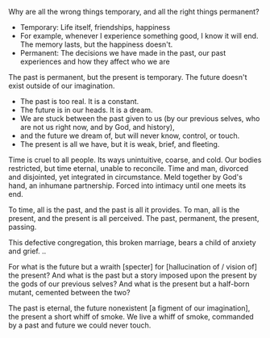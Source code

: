 Why are all the wrong things temporary, and all the right things permanent?
* Temporary: Life itself, friendships, happiness
 * For example, whenever I experience something good, I know it will end. The memory lasts, but the happiness doesn't.
* Permanent: The decisions we have made in the past, our past experiences and how they affect who we are

The past is permanent, but the present is temporary. The future doesn't exist outside of our imagination.
* The past is too real. It is a constant.
* The future is in our heads. It is a dream.
* We are stuck between the past given to us (by our previous selves, who are not us right now, and by God, and history),
* and the future we dream of, but will never know, control, or touch.
* The present is all we have, but it is weak, brief, and fleeting.

Time is cruel to all people.
Its ways unintuitive, coarse, and cold.
Our bodies restricted, but time eternal, unable to reconcile.
Time and man, divorced and disjointed, yet integrated in circumstance.
Meld together by God's hand, an inhumane partnership.
Forced into intimacy until one meets its end.

To time, all is the past, and the past is all it provides.
To man, all is the present, and the present is all perceived.
The past, permanent, the present, passing.

This defective congregation, this broken marriage, bears a child of anxiety and grief.
..

For what is the future but a wraith [specter] for [hallucination of / vision of] the present?
And what is the past but a story imposed upon the present by the gods of our previous selves?
And what is the present but a half-born mutant, cemented between the two?

The past is eternal, the future nonexistent [a figment of our imagination], the present a short whiff of smoke.
We live a whiff of smoke, commanded by a past and future we could never touch.
